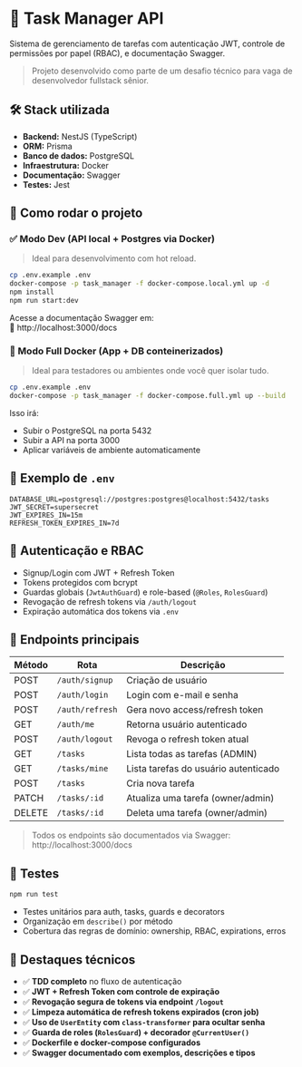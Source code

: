 # 🧠 Task Manager API

Sistema de gerenciamento de tarefas com autenticação JWT, controle de permissões por papel (RBAC), e documentação Swagger.

> Projeto desenvolvido como parte de um desafio técnico para vaga de desenvolvedor fullstack sênior.

## 🛠️ Stack utilizada

- **Backend:** NestJS (TypeScript)
- **ORM:** Prisma
- **Banco de dados:** PostgreSQL
- **Infraestrutura:** Docker
- **Documentação:** Swagger
- **Testes:** Jest

## 🚀 Como rodar o projeto

### ✅ Modo Dev (API local + Postgres via Docker)

> Ideal para desenvolvimento com hot reload.

```bash
cp .env.example .env
docker-compose -p task_manager -f docker-compose.local.yml up -d
npm install
npm run start:dev
```

Acesse a documentação Swagger em:  
📄 http://localhost:3000/docs

### 🐳 Modo Full Docker (App + DB conteinerizados)

> Ideal para testadores ou ambientes onde você quer isolar tudo.

```bash
cp .env.example .env
docker-compose -p task_manager -f docker-compose.full.yml up --build
```

Isso irá:

- Subir o PostgreSQL na porta 5432
- Subir a API na porta 3000
- Aplicar variáveis de ambiente automaticamente

## 📄 Exemplo de `.env`

```env
DATABASE_URL=postgresql://postgres:postgres@localhost:5432/tasks
JWT_SECRET=supersecret
JWT_EXPIRES_IN=15m
REFRESH_TOKEN_EXPIRES_IN=7d
```

## 🔐 Autenticação e RBAC

- Signup/Login com JWT + Refresh Token
- Tokens protegidos com bcrypt
- Guardas globais (`JwtAuthGuard`) e role-based (`@Roles`, `RolesGuard`)
- Revogação de refresh tokens via `/auth/logout`
- Expiração automática dos tokens via `.env`

## 📌 Endpoints principais

| Método | Rota            | Descrição                            |
| ------ | --------------- | ------------------------------------ |
| POST   | `/auth/signup`  | Criação de usuário                   |
| POST   | `/auth/login`   | Login com e-mail e senha             |
| POST   | `/auth/refresh` | Gera novo access/refresh token       |
| GET    | `/auth/me`      | Retorna usuário autenticado          |
| POST   | `/auth/logout`  | Revoga o refresh token atual         |
| GET    | `/tasks`        | Lista todas as tarefas (ADMIN)       |
| GET    | `/tasks/mine`   | Lista tarefas do usuário autenticado |
| POST   | `/tasks`        | Cria nova tarefa                     |
| PATCH  | `/tasks/:id`    | Atualiza uma tarefa (owner/admin)    |
| DELETE | `/tasks/:id`    | Deleta uma tarefa (owner/admin)      |

> Todos os endpoints são documentados via Swagger:  
> http://localhost:3000/docs

## 🧪 Testes

```bash
npm run test
```

- Testes unitários para auth, tasks, guards e decorators
- Organização em `describe()` por método
- Cobertura das regras de domínio: ownership, RBAC, expirations, erros

## 🧠 Destaques técnicos

- ✅ **TDD completo** no fluxo de autenticação
- ✅ **JWT + Refresh Token com controle de expiração**
- ✅ **Revogação segura de tokens via endpoint `/logout`**
- ✅ **Limpeza automática de refresh tokens expirados (cron job)**
- ✅ **Uso de `UserEntity` com `class-transformer` para ocultar senha**
- ✅ **Guarda de roles (`RolesGuard`) + decorador `@CurrentUser()`**
- ✅ **Dockerfile e docker-compose configurados**
- ✅ **Swagger documentado com exemplos, descrições e tipos**
